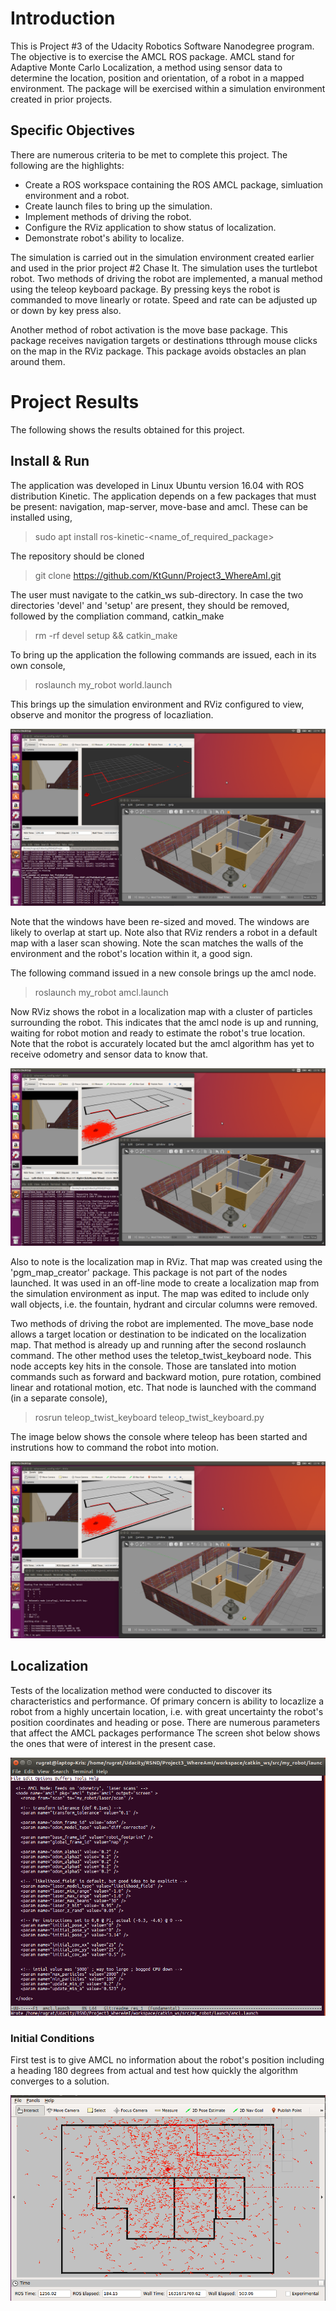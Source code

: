# Introduction
This is Project #3 of the Udacity Robotics Software Nanodegree program. The objective is to exercise the AMCL ROS package. AMCL stand for Adaptive Monte Carlo Localization, a method using sensor data to determine the location, position and orientation, of a robot in a mapped environment. The package will be exercised within a simulation environment created in prior projects.

## Specific Objectives
There are numerous criteria to be met to complete this project. The following are the highlights:

- Create a ROS workspace containing the ROS AMCL package, simluation environment and a robot.
- Create launch files to bring up the simulation.
- Implement methods of driving the robot.
- Configure the RViz application to show status of localization.
- Demonstrate robot's ability to localize.

The simulation is carried out in the simulation environment created earlier and used in the prior project #2 Chase It. The simulation uses the turtlebot robot. Two methods of driving the robot are implemented, a manual method using the teleop keyboard package. By pressing keys the robot is commanded to move linearly or rotate. Speed and rate can be adjusted up or down by key press also.

Another method of robot activation is the move base package. This package receives navigation targets or destinations tthrough mouse clicks on the map in the RViz package. This package avoids obstacles an plan around them.

# Project Results
The following shows the results obtained for this project.

## Install & Run
The application was developed in Linux Ubuntu version 16.04 with ROS distribution Kinetic. The application depends on a few packages that must be present: navigation, map-server, move-base and amcl. These can be installed using,

> sudo apt install ros-kinetic-<name_of_required_package>

The repository should be cloned

> git clone https://github.com/KtGunn/Project3_WhereAmI.git

The user must navigate to the catkin_ws sub-directory. In case the two directories 'devel' and 'setup' are present, they should be removed, followed by the compliation command, catkin_make

> rm -rf devel setup && catkin_make

To bring up the application the following commands are issued, each in its own console,

> roslaunch my_robot world.launch

This brings up the simulation environment and RViz configured to view, observe and monitor the progress of locazliation.

![world_rviz](</workspace/images/launch_world.png>)

Note that the windows have been re-sized and moved. The windows are likely to overlap at start up. Note also that RViz renders a robot in a default map with a laser scan showing. Note the scan matches the walls of the environment and the robot's location within it, a good sign.

The following command issued in a new console brings up the amcl node.

> roslaunch my_robot amcl.launch

Now RViz shows the robot in a localization map with a cluster of particles surrounding the robot. This indicates that the amcl node is up and running, waiting for robot motion and ready to estimate the robot's true location. Note that the robot is accurately located but the amcl algorithm has yet to receive odometry and sensor data to know that.

![world_rviz](</workspace/images/launch_amcl.png>)

Also to note is the localization map in RViz. That map was created using the 'pgm_map_creator' package. This package is not part of the nodes launched. It was used in an off-line mode to create a localization map from the simulation environment as input. The map was edited to include only wall objects, i.e. the fountain, hydrant and circular columns were removed.

Two methods of driving the robot are implemented. The move_base node allows a target location or destination to be indicated on the localization map. That method is already up and running after the second roslaunch command. The other method uses the teletop_twist_keyboard node. This node accepts key hits in the console. Those are tanslated into motion commands such as forward and backward motion, pure rotation, combined linear and rotational motion, etc. That node is launched with the command (in a separate console),

> rosrun teleop_twist_keyboard teleop_twist_keyboard.py 

The image below shows the console where teleop has been started and instrutions how to command the robot into motion.

![world_rviz](</workspace/images/rosrun_teleop.png>)

## Localization

Tests of the localization method were conducted to discover its characteristics and performance. Of primary concern is ability to locazlize a robot from a highly uncertain location, i.e. with great uncertainty the robot's position coordinates and heading or pose. There are numerous parameters that affect the AMCL packages performance The screen shot below shows the ones that were of interest in the present case.

![world_rviz](</workspace/images/amcl_params.png>)

### Initial Conditions

First test is to give AMCL no information about the robot's position including a heading 180 degrees from actual and test how quickly the algorithm converges to a solution.

![world_rviz](</workspace/images/unknown_pose.gif>)
